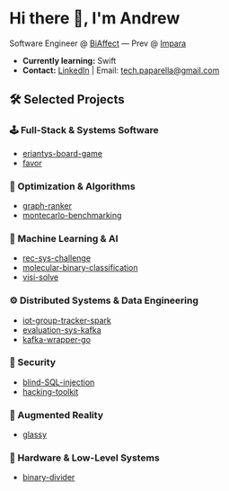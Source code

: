 # Hi there 👋, I'm Andrew

Software Engineer @ [BiAffect](https://www.biaffect.com) — Prev @ [Impara](https://www.impara.net)

- **Currently learning:** Swift  
- **Contact:** [LinkedIn](https://www.linkedin.com/in/drepaparella/) | Email: tech.paparella@gmail.com

## 🛠️ Selected Projects

### 🕹️ Full-Stack & Systems Software
- [eriantys-board-game](https://github.com/engpap/eriantys-board-game)  
- [favor](https://github.com/engpap/favor)

### 🧩 Optimization & Algorithms
- [graph-ranker](https://github.com/engpap/graph-ranker)  
- [montecarlo-benchmarking](https://github.com/engpap/montecarlo-benchmarking)

### 🧠 Machine Learning & AI
- [rec-sys-challenge](https://github.com/engpap/rec-sys-challenge)  
- [molecular-binary-classification](https://github.com/engpap/molecular-binary-classification)  
- [visi-solve](https://github.com/engpap/visi-solve)

### ⚙️ Distributed Systems & Data Engineering
- [iot-group-tracker-spark](https://github.com/engpap/iot-group-tracker-spark)  
- [evaluation-sys-kafka](https://github.com/engpap/evaluation-sys-kafka)  
- [kafka-wrapper-go](https://github.com/engpap/kafka-wrapper-go)

### 🔐 Security
- [blind-SQL-injection](https://github.com/engpap/blind-SQL-injection)  
- [hacking-toolkit](https://github.com/engpap/hacking-toolkit)

### 🥽 Augmented Reality
- [glassy](https://github.com/engpap/glassy)

### 🧪 Hardware & Low-Level Systems
- [binary-divider](https://github.com/engpap/binary-divider)
